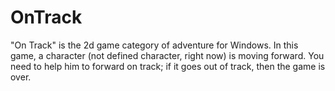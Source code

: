 # OnTrack
"On Track" is the 2d game category of adventure for Windows. In this game, a character (not defined character, right now) is moving forward. You need to help him to forward on track; if it goes out of track, then the game is over.
